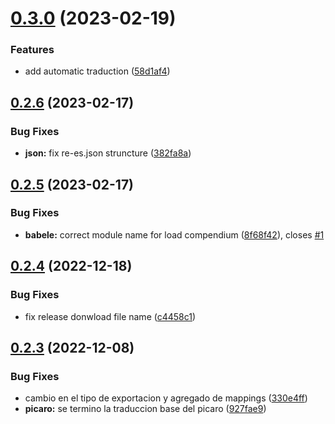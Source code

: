 # [0.3.0](https://github.com/allnnde/pf2e-esp-translation/compare/v0.2.6...v0.3.0) (2023-02-19)


### Features

* add automatic traduction ([58d1af4](https://github.com/allnnde/pf2e-esp-translation/commit/58d1af482cb520cad07e8fddf5a2090c1a884483))



## [0.2.6](https://github.com/allnnde/pf2e-esp-translation/compare/v0.2.5...v0.2.6) (2023-02-17)


### Bug Fixes

* **json:** fix re-es.json struncture ([382fa8a](https://github.com/allnnde/pf2e-esp-translation/commit/382fa8a07e375d6d6d8dcc95f7f5e4f712bb0158))



## [0.2.5](https://github.com/allnnde/pf2e-esp-translation/compare/v0.2.4...v0.2.5) (2023-02-17)


### Bug Fixes

* **babele:** correct module name for load compendium ([8f68f42](https://github.com/allnnde/pf2e-esp-translation/commit/8f68f42dfe543b2b1992b7bb6a16a096177356f5)), closes [#1](https://github.com/allnnde/pf2e-esp-translation/issues/1)



## [0.2.4](https://github.com/allnnde/pf2e-esp-translation/compare/v0.2.3...v0.2.4) (2022-12-18)


### Bug Fixes

* fix release donwload file name ([c4458c1](https://github.com/allnnde/pf2e-esp-translation/commit/c4458c117930479e6903cc6048759e1aa59abb9b))



## [0.2.3](https://github.com/allnnde/pf2e-esp-translation/compare/v0.2.2...v0.2.3) (2022-12-08)


### Bug Fixes

* cambio en el tipo de exportacion y agregado de mappings ([330e4ff](https://github.com/allnnde/pf2e-esp-translation/commit/330e4ff88fb2991b074c7ac90253b655017088d1))
* **picaro:** se termino la traduccion base del picaro ([927fae9](https://github.com/allnnde/pf2e-esp-translation/commit/927fae957643cedb3300425f3e5da9a8ad0c2142))



